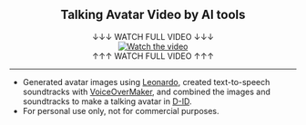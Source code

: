 <h2 align="center">Talking Avatar Video by AI tools</h1>
</div>
<div align="center">
↓↓↓ WATCH FULL VIDEO ↓↓↓
</div>
<div align="center">
  <a href="https://drive.google.com/file/d/1uQF4V-xtnBw1PWEvc6Wg3tvtmPP5IFtz/view?usp=drive_link">
    <img src="https://github.com/Pwang0722/Talking_Avatar_by_D-ID/assets/136808262/0ec29cf0-dd5b-4a8a-831f-1826c7a0ccf3" alt="Watch the video">
  </a>
</div>
<div align="center">
↑↑↑ WATCH FULL VIDEO ↑↑↑ 
</div>

---

- Generated avatar images using [Leonardo](https://leonardo.ai/), created text-to-speech soundtracks with [VoiceOverMaker](https://voiceovermaker.com/), and combined the images and soundtracks to make a talking avatar in [D-ID](https://www.d-id.com/).
- For personal use only, not for commercial purposes.








